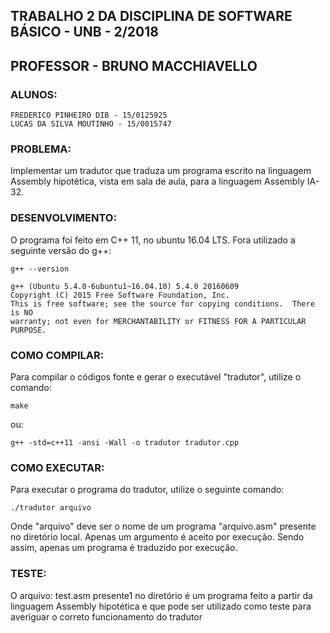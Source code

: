 ## TRABALHO 2 DA DISCIPLINA DE SOFTWARE BÁSICO - UNB - 2/2018
## PROFESSOR - BRUNO MACCHIAVELLO

### ALUNOS:
```
FREDERICO PINHEIRO DIB - 15/0125925
LUCAS DA SILVA MOUTINHO - 15/0015747
```

### PROBLEMA:
Implementar um tradutor que traduza um programa escrito na linguagem Assembly hipotética, vista em sala de aula, para a linguagem Assembly IA-32.

### DESENVOLVIMENTO:
O programa foi feito em C++ 11, no ubuntu 16.04 LTS. Fora utilizado a seguinte versão do g++:

```
g++ --version
```

```
g++ (Ubuntu 5.4.0-6ubuntu1~16.04.10) 5.4.0 20160609
Copyright (C) 2015 Free Software Foundation, Inc.
This is free software; see the source for copying conditions.  There is NO
warranty; not even for MERCHANTABILITY or FITNESS FOR A PARTICULAR PURPOSE.
```

### COMO COMPILAR:
Para compilar o códigos fonte e gerar o executável "tradutor", utilize o comando:

```
make
```

ou:

```
g++ -std=c++11 -ansi -Wall -o tradutor tradutor.cpp
```


### COMO EXECUTAR:
Para executar o programa do tradutor, utilize o seguinte comando:

```
./tradutor arquivo
```

Onde "arquivo" deve ser o nome de um programa "arquivo.asm" presente no diretório local. Apenas um argumento é aceito por execução. Sendo assim, apenas um programa é traduzido por execução.

### TESTE:

O arquivo: test.asm presente1 no diretório é um programa feito a partir da linguagem Assembly hipotética e que pode ser utilizado como teste para averiguar o correto funcionamento do tradutor